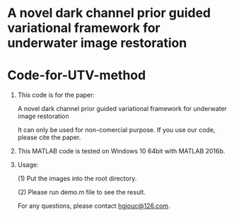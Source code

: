# A novel dark channel prior guided variational framework for underwater image restoration
# Code-for-UTV-method

1. This code is for the paper: 

   A novel dark channel prior guided variational framework for underwater image restoration
   
   It can only be used for non-comercial purpose. If you use our code, please cite the paper.

2. This MATLAB code is tested on Windows 10 64bit with MATLAB 2016b. 

3. Usage:

   (1) Put the images into the root directory.


   (2) Please run demo.m file to see the result.


   For any questions, please contact hgjouc@126.com.
